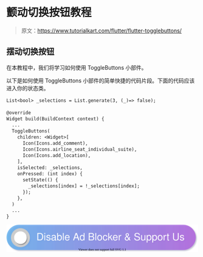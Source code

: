 # 颤动切换按钮教程

> 原文：<https://www.tutorialkart.com/flutter/flutter-togglebuttons/>

## 摆动切换按钮

在本教程中，我们将学习如何使用 ToggleButtons 小部件。

以下是如何使用 ToggleButtons 小部件的简单快捷的代码片段。下面的代码应该进入你的状态类。

```
List<bool> _selections = List.generate(3, (_)=> false);

@override
Widget build(BuildContext context) {
  ...
  ToggleButtons(
    children: <Widget>[
      Icon(Icons.add_comment),
      Icon(Icons.airline_seat_individual_suite),
      Icon(Icons.add_location),
    ],
    isSelected: _selections,
    onPressed: (int index) {
      setState(() {
        _selections[index] = !_selections[index];
      });
    },
  )
  ...
}
```

[![](img/925da31b32d6bc3827932f6c8afb11bb.png)](https://www.tutorialkart.com/)